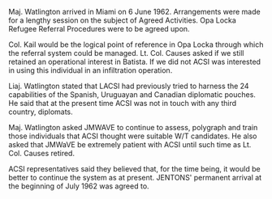 Maj. Watlington arrived in Miami on 6 June 1962. Arrangements were made for a lengthy session on the subject of Agreed Activities. Opa Locka Refugee Referral Procedures were to be agreed upon.

Col. Kail would be the logical point of reference in Opa Locka through which the referral system could be managed. Lt. Col. Causes asked if we still retained an operational interest in Batista. If we did not ACSI was interested in using this individual in an infiltration operation.

Liaj. Watlington stated that LACSI had previously tried to harness the 24 capabilities of the Spanish, Uruguayan and Canadian diplomatic pouches. He said that at the present time ACSI was not in touch with any third country, diplomats.

Maj. Watlington asked JMWAVE to continue to assess, polygraph and train those individuals that ACSI thought were suitable W/T candidates. He also asked that JMWaVE be extremely patient with ACSI until such time as Lt. Col. Causes retired.

ACSI representatives said they believed that, for the time being, it would be better to continue the system as at present. JENTONS' permanent arrival at the beginning of July 1962 was agreed to.